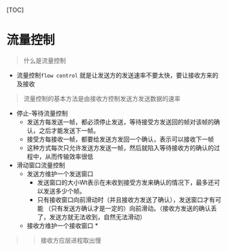 [TOC]

# 流量控制

> 什么是流量控制

* 流量控制`flow control` 就是让发送方的发送速率不要太快，要让接收方来的及接收

> 流量控制的基本方法是由接收方控制发送方发送数据的速率

* 停止-等待流量控制
  * 发送方每发送一帧，都必须停止发送，等待接受方发送回的帧对该帧的确认，之后才能发送下一帧。
  * 接受方每接收一帧，都要给发送方发回一个确认，表示可以接收下一帧
  * 这种方式每次只允许发送方发送一帧，然后就陷入等待接收方的确认的过程中，从而传输效率很低
* 滑动窗口流量控制
  * 发送方维护一个发送窗口
    * 发送窗口的大小Wt表示在未收到接受方发来确认的情况下，最多还可以发送多少个帧。
    * 只有接收窗口向前滑动时（并且接收方发送了确认），发送窗口才有可能 （只有发送方确认才是一定的）向前滑动。（接收方发送的确认丢了，发送方就无法收到，自然无法滑动）
  * 接收方维护一个接收窗口
    * 

> > 接收方应层进程取出慢
> >
> > 

